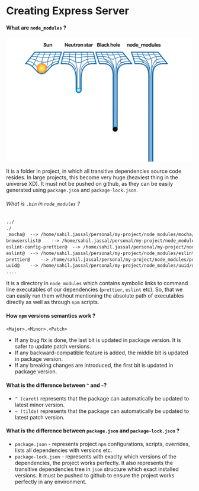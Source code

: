 # Creating Express Server

#### What are `node_modules` ?

![meme](/assets/2025-02-01-16-35-46.png)

It is a folder in project, in which all transitive dependencies source code resides. In large projects, this become very huge (heaviest thing in the universe XD). It must not be pushed on github, as they can be easily generated using `package.json` and `package-lock.json`.

###### What is `.bin` in `node_modules` ?

```txt
../
./
_mocha@	 --> /home/sahil.jassal/personal/my-project/node_modules/mocha/bin/_mocha
browserslist@	 --> /home/sahil.jassal/personal/my-project/node_modules/browserslist/cli.js
eslint-config-prettier@	 --> /home/sahil.jassal/personal/my-project/node_modules/eslint-config-prettier/bin/cli.js
eslint@	 --> /home/sahil.jassal/personal/my-project/node_modules/eslint/bin/eslint.js
prettier@	 --> /home/sahil.jassal/personal/my-project/node_modules/prettier/bin/prettier.cjs
uuid@	 --> /home/sahil.jassal/personal/my-project/node_modules/uuid/dist/bin/uuid
....
```

It is a directory in `node_modules` which contains symbolic links to command line executables of our dependencies (`prettier`, `eslint` etc). So, that we can easily run them without mentioning the absolute path of executables directly as well as through `npm` scripts.

#### How `npm` versions semantics work ?

`<Major>.<Minor>.<Patch>`

- If any bug fix is done, the last bit is updated in package version. It is safer to update patch versions.
- If any backward-compatible feature is added, the middle bit is updated in package version.
- If any breaking changes are introduced, the first bit is updated in package version.

#### What is the difference between `^` and `~`?

- `^ (caret)` represents that the package can automatically be updated to latest minor version.
- `~ (tilde)` represents that the package can automatically be updated to latest patch version.

#### What is the difference between `package.json` and `package-lock.json` ?

- `package.json` - represents project `npm` configurations, scripts, overrides, lists all dependencies with versions etc.
- `package-lock.json` - represents with exaclty which versions of the dependencies, the project works perfectly. It also represents the transitive dependencies tree in `json` structure which exact installed versions. It must be pushed to github to ensure the project works perfectly in any environment.
